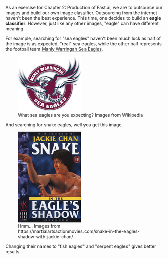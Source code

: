 As an exercise for Chapter 2: Production of Fast.ai, we are to outsource our images and build our own image classifier. Outsourcing from the internet haven't been the best experience. This time, one decides to build an **eagle classifier**. However, just like any other images, "eagle" can have different meaning. 

For example, searching for "sea eagles" haven't been much luck as half of the image is as expected, "real" sea eagles, while the other half represents the football team [Manly Warringah Sea Eagles](https://www.seaeagles.com.au/). 

<figure>
    <img src="/images/sea_eagles.png" width="200"
         alt="Elephant at sunset">
    <figcaption>What sea eagles are you expecting? Images from Wikipedia</figcaption>
</figure>

And searching for snake eagles, well you get this image. 

<figure>
    <img src="/images/Snake-In-Eagles-Shadow.jpg" width="200"
         alt="Elephant at sunset">
    <figcaption>Hmm... Images from https://martialartsactionmovies.com/snake-in-the-eagles-shadow-with-jackie-chan/</figcaption>
</figure>

Changing their names to "fish eagles" and "serpent eagles" gives better results. 
